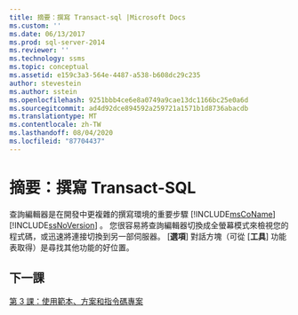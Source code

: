```yaml
---
title: 摘要：撰寫 Transact-sql |Microsoft Docs
ms.custom: ''
ms.date: 06/13/2017
ms.prod: sql-server-2014
ms.reviewer: ''
ms.technology: ssms
ms.topic: conceptual
ms.assetid: e159c3a3-564e-4487-a538-b608dc29c235
author: stevestein
ms.author: sstein
ms.openlocfilehash: 9251bbb4ce6e8a0749a9cae13dc1166bc25e0a6d
ms.sourcegitcommit: ad4d92dce894592a259721a1571b1d8736abacdb
ms.translationtype: MT
ms.contentlocale: zh-TW
ms.lasthandoff: 08/04/2020
ms.locfileid: "87704437"
---
```

# <a name="summary-writing-transact-sql"></a>摘要：撰寫 Transact-SQL
  查詢編輯器是在開發中更複雜的撰寫環境的重要步驟 [!INCLUDE[msCoName](../includes/msconame-md.md)] [!INCLUDE[ssNoVersion](../includes/ssnoversion-md.md)] 。 您很容易將查詢編輯器切換成全螢幕模式來檢視您的程式碼，或迅速將連接切換到另一部伺服器。 [**選項**] 對話方塊（可從 [**工具**] 功能表取得）是尋找其他功能的好位置。  
  
## <a name="next-lesson"></a>下一課  
 [第 3 課：使用範本、方案和指令碼專案](../ssms/tutorials/lesson-3-working-with-templates-solutions-and-script-projects.md)  
  
  
